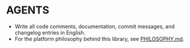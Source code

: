# AGENTS

- Write all code comments, documentation, commit messages, and changelog entries in English.
- For the platform philosophy behind this library, see [PHILOSOPHY.md](./PHILOSOPHY.md).

